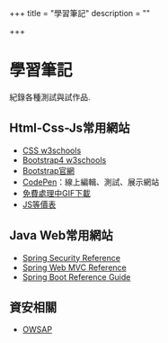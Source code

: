 +++
title = "學習筆記"
description = ""

+++

# 學習筆記
紀錄各種測試與試作品.

## Html-Css-Js常用網站

- [CSS w3schools](https://www.w3schools.com/cssref/css_selectors.asp)
- [Bootstrap4 w3schools](https://www.w3schools.com/bootstrap4/bootstrap_ref_all_classes.asp)
- [Bootstrap官網](https://getbootstrap.com/)
- [CodePen](https://codepen.io/)：線上編輯、測試、展示網站
- [免費處理中GIF下載](http://ajaxload.info/)
- [JS等價表](https://dorey.github.io/JavaScript-Equality-Table/)



## Java Web常用網站

- [Spring Security Reference](<https://docs.spring.io/spring-security/site/docs/5.1.5.RELEASE/reference/htmlsingle/>)
- [Spring Web MVC Reference](<https://docs.spring.io/spring/docs/5.1.5.RELEASE/spring-framework-reference/web.html#mvc>)
- [Spring Boot Reference Guide](<https://docs.spring.io/spring-boot/docs/2.1.3.RELEASE/reference/htmlsingle/>)



## 資安相關

- [OWSAP](https://www.owasp.org/index.php/Main_Page)